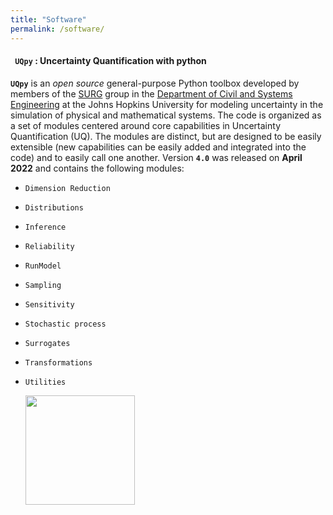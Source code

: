 ```yaml
---
title: "Software"
permalink: /software/
---
```


<h4><b><code> UQpy</code> : Uncertainty Quantification with python</b></h4>
<a href="https://github.com/SURGroup/UQpy" target="_blank"></a>
<a href="https://doi.org/10.1016/j.jocs.2020.101204" target="_blank"></a>
<a href="https://uqpyproject.readthedocs.io/en/latest/" target="_blank"></a>

<code><b>UQpy</b></code> is an _open_ _source_ general-purpose Python toolbox developed by members of the <a href="https://github.com/SURGroup" target="_blank">SURG</a> group in the <a href="https://engineering.jhu.edu/case/" target="_blank">Department of Civil and Systems Engineering</a> at the Johns Hopkins University for modeling uncertainty in the simulation of physical and mathematical systems.  The code is organized as a set of modules centered around core capabilities in Uncertainty Quantification (UQ). The modules are distinct, but are designed to be easily extensible (new capabilities can be easily added and integrated into the code) and to easily call one another. Version <code><b>4.0</b></code> was released on <strong>April 2022</strong> and contains the following modules:

- <code>Dimension Reduction</code>
- <code>Distributions</code>
- <code>Inference</code>
- <code>Reliability</code>
- <code>RunModel</code>
- <code>Sampling</code>
- <code>Sensitivity</code>
- <code>Stochastic process</code>
- <code>Surrogates</code>
- <code>Transformations</code>
- <code>Utilities</code>

  <img src="{{site.url}}{{site.baseurl}}/assets/images/UQpy_logo.jpg" width="175px "/>

